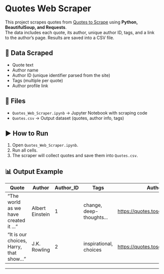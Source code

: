 # Quotes Web Scraper

This project scrapes quotes from [Quotes to Scrape](https://quotes.toscrape.com/) using **Python, BeautifulSoup, and Requests**.  
The data includes each quote, its author, unique author ID, tags, and a link to the author’s page. Results are saved into a CSV file.

## 🔎 Data Scraped
- Quote text
- Author name
- Author ID (unique identifier parsed from the site)
- Tags (multiple per quote)
- Author profile link

## 📂 Files
- `Quotes_Web_Scraper.ipynb` → Jupyter Notebook with scraping code  
- `Quotes.csv` → Output dataset (quotes, author info, tags)

## ▶️ How to Run
1. Open `Quotes_Web_Scraper.ipynb`.  
2. Run all cells.  
3. The scraper will collect quotes and save them into `Quotes.csv`.  

## 📊 Output Example
| Quote                                   | Author          | Author_ID | Tags                     | Author_Link                          |
|-----------------------------------------|-----------------|-----------|--------------------------|---------------------------------------|
| “The world as we have created it ...”   | Albert Einstein | 1         | change, deep-thoughts... | https://quotes.toscrape.com/author/...|
| “It is our choices, Harry, that show...”| J.K. Rowling    | 2         | inspirational, choices   | https://quotes.toscrape.com/author/...|

---

